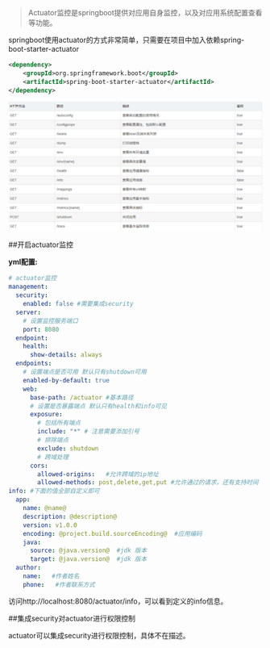 >Actuator监控是springboot提供对应用自身监控，以及对应用系统配置查看等功能。

springboot使用actuator的方式非常简单，只需要在项目中加入依赖spring-boot-starter-actuator
```xml
<dependency>
	<groupId>org.springframework.boot</groupId>
	<artifactId>spring-boot-starter-actuator</artifactId>
</dependency>
```

![](../images/actuator/actuator.png)

##开启actuator监控

**yml配置:**
```yaml
# actuator监控
management:
  security:
    enabled: false #需要集成security
  server:
    # 设置监控服务端口
    port: 8080
  endpoint:
    health:
      show-details: always
  endpoints:
    # 设置端点是否可用 默认只有shutdown可用
    enabled-by-default: true
    web:
      base-path: /actuator #基本路径
      # 设置是否暴露端点 默认只有health和info可见
      exposure:
        # 包括所有端点
        include: "*" # 注意需要添加引号
        # 排除端点
        exclude: shutdown
        # 跨域处理
      cors:
        allowed-origins:   #允许跨域的ip地址
        allowed-methods: post,delete,get,put #允许通过的请求，还有支持时间
info: #下面的值全部自定义即可
  app:
    name: @name@
    description: @description@
    version: v1.0.0
    encoding: @project.build.sourceEncoding@  #应用编码
    java:
      source: @java.version@  #jdk 版本
      target: @java.version@  #jdk 版本
  author:
    name:   #作者姓名
    phone:   #作者联系方式
```

访问http://localhost:8080/actuator/info，可以看到定义的info信息。

##集成security对actuator进行权限控制

actuator可以集成security进行权限控制，具体不在描述。

